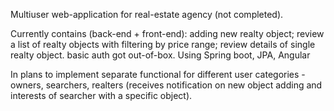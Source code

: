 Multiuser web-application for real-estate agency (not completed).

Currently contains (back-end + front-end):
adding new realty object;
review a list of realty objects with filtering by price range;
review details of single realty object.
basic auth got out-of-box.
Using Spring boot, JPA, Angular

In plans to implement separate functional for different user categories - owners, searchers, realters (receives notification on new object adding and interests of searcher with a specific object).